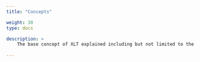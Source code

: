 ```yaml
---
title: "Concepts"

weight: 30
type: docs

description: >
    The base concept of XLT explained including but not limited to the action model
  
---
```




